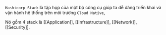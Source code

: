 `Hashicorp Stack` là tập họp của một bộ công cụ giúp ta dễ dàng triển khai và vận hành hệ thống trên môi trường `Cloud Native`,

Nó gồm 4 stack là [[Application]], [[Infrastructure]], [[Network]], [[Security]].
